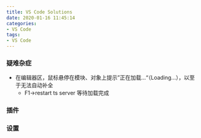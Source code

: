 ```yaml
---
title: VS Code Solutions
date: 2020-01-16 11:45:14
categories: 
- VS Code
tags: 
- VS Code
---
```


### 疑难杂症

+ 在编辑器区，鼠标悬停在模块、对象上提示”正在加载...“（Loading...），以至于无法自动补全
  + F1->restart ts server 等待加载完成

### 插件

### 设置


